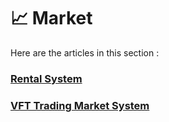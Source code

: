 # 📈 Market

Here are the articles in this section :

### [Rental System](zu-lin-xi-tong.md)

### [VFT Trading Market System](vft-jiao-yi-shi-chang-xi-tong.md)
